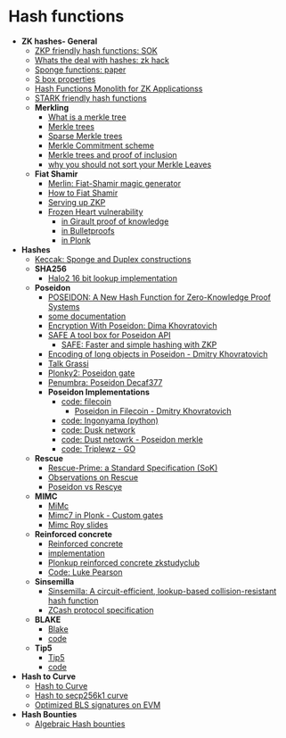 # Hash functions

- **ZK hashes- General**
  - [ZKP friendly hash functions: SOK](https://github.com/ingonyama-zk/papers/blob/main/sok_zk_friendly_hashes.pdf)
  - [Whats the deal with hashes: zk hack](https://zeroknowledge.fm/250-2/)
  - [Sponge functions: paper](https://keccak.team/files/SpongeFunctions.pdf)
  - [S box properties](https://www.diva-portal.org/smash/get/diva2:618670/FULLTEXT01.pdf)
  - [Hash Functions Monolith for ZK Applicationss](https://eprint.iacr.org/2023/1025)
  - [STARK friendly hash functions](https://eprint.iacr.org/2023/1045)
  - **Merkling**
    - [What is a merkle tree](https://decentralizedthoughts.github.io/2020-12-22-what-is-a-merkle-tree/)
    - [Merkle trees](https://www.rfc-editor.org/rfc/rfc6962#section-2.1)
    - [Sparse Merkle trees](https://docs.iden3.io/publications/pdfs/Merkle-Tree.pdf)
    - [Merkle Commitment scheme](https://courses.cs.ut.ee/MTAT.07.003/2019_fall/uploads/Main/0701-merkle-trees.pdf)
    - [Merkle trees and proof of inclusion](https://www.derpturkey.com/merkle-tree-construction-and-proof-of-inclusion/)
    - [why you should not sort your Merkle Leaves](https://alinush.github.io/2023/02/05/Why-you-should-probably-never-sort-your-Merkle-trees-leaves.html)
  - **Fiat Shamir**
    - [Merlin: Fiat-Shamir magic generator](https://merlin.cool/index.html)
    - [How to Fiat Shamir](http://cyber.biu.ac.il/wp-content/uploads/2018/08/WS-19-7-_fiat_shamir_basic.pdf)
    - [Serving up ZKP](https://blog.trailofbits.com/2021/02/19/serving-up-zero-knowledge-proofs/)
    - [Frozen Heart vulnerability](https://blog.trailofbits.com/2022/04/13/part-1-coordinated-disclosure-of-vulnerabilities-affecting-girault-bulletproofs-and-plonk/)
      - [in Girault proof of knowledge](https://blog.trailofbits.com/2022/04/14/the-frozen-heart-vulnerability-in-giraults-proof-of-knowledge/)
      - [in Bulletproofs](https://blog.trailofbits.com/2022/04/15/the-frozen-heart-vulnerability-in-bulletproofs/)
      - [in Plonk](https://blog.trailofbits.com/2022/04/18/the-frozen-heart-vulnerability-in-plonk/)
- **Hashes**
  - [Keccak: Sponge and Duplex constructions](https://keccak.team/sponge_duplex.html)
  - **SHA256**
    - [Halo2 16 bit lookup implementation](https://zcash.github.io/halo2/design/gadgets/sha256/table16.html)
  - **Poseidon**
    - [POSEIDON: A New Hash Function for Zero-Knowledge Proof Systems](https://eprint.iacr.org/2019/458.pdf)
    - [some documentation](https://www.poseidon-hash.info)
    - [Encryption With Poseidon: Dima Khovratovich](https://drive.google.com/file/d/1EVrP3DzoGbmzkRmYnyEDcIQcXVU7GlOd/view)
    - [SAFE A tool box for Poseidon API](https://hackmd.io/bHgsH6mMStCVibM_wYvb2w?view)
      - [SAFE: Faster and simple hashing with ZKP](https://www.youtube.com/watch?v=w-4fzHpd4dk)
    - [Encoding of long objects in Poseidon - Dmitry Khovratovich](https://hackmd.io/@7dpNYqjKQGeYC7wMlPxHtQ/BkfS78Y9L)
    - [Talk Grassi](https://www.usenix.org/system/files/sec21_slides_grassi.pdf)
    - [Plonky2: Poseidon gate](https://medium.com/@wanghs.thu/into-poseidon-hash-37d03ef0b26e)
    - [Penumbra: Poseidon Decaf377](https://protocol.penumbra.zone/main/crypto/poseidon/overview.html) 
    - **Poseidon Implementations**
      - [code: filecoin](https://github.com/filecoin-project/neptune/blob/master/spec/poseidon_spec.pdf)
        - [Poseidon in Filecoin - Dmitry Khovratovich](https://hackmd.io/@7dpNYqjKQGeYC7wMlPxHtQ/BJjaxXd9U)
      - [code: Ingonyama (python)](https://github.com/ingonyama-zk/poseidon-hash)
      - [code: Dusk network](https://github.com/dusk-network/Poseidon252)
      - [code: Dust netowrk - Poseidon merkle](https://github.com/dusk-network/dusk-poseidon-merkle)
      - [code: Triplewz - GO](https://github.com/triplewz/poseidon)
  - **Rescue**
    - [Rescue-Prime: a Standard Specification (SoK)](https://eprint.iacr.org/2020/1143.pdf)
    - [Observations on Rescue](https://hackmd.io/@7dpNYqjKQGeYC7wMlPxHtQ/SJMVAPfjL) 
    - [Poseidon vs Rescye](https://ethresear.ch/t/performance-of-rescue-and-poseidon-hash-functions/7161)
  - **MIMC**
    - [MiMc](https://eprint.iacr.org/2016/492.pdf)
    - [Mimc7 in Plonk - Custom gates](https://kobi.one/2021/05/20/plonk-custom-gates.html)
    - [Mimc Roy slides](https://iacr.org/cryptodb/archive/2016/ASIACRYPT/presentation/27874.pdf)
  - **Reinforced concrete**
    - [Reinforced concrete](https://drive.google.com/file/d/1MCIqD8XwKrHVBQPc26XjAmM9RyrLDpjw/view)
    - [implementation](https://www.rc-hash.info)
    - [Plonkup reinforced concrete zkstudyclub](https://www.youtube.com/watch?v=Pnc9J7uQgqs)
    - [Code: Luke Pearson](https://github.com/LukePearson1/reinforced-concrete)
  - **Sinsemilla**
    - [Sinsemilla: A circuit-efficient, lookup-based collision-resistant hash function](https://zcash.github.io/halo2/design/gadgets/sinsemilla.html)
    - [ZCash protocol specification](https://zips.z.cash/protocol/protocol.pdf#concretesinsemillahash)
  - **BLAKE**
    - [Blake](https://github.com/BLAKE3-team/BLAKE3-specs/blob/master/blake3.pdf)
    - [code](https://github.com/BLAKE3-team/BLAKE3)
  - **Tip5**
    - [Tip5](https://eprint.iacr.org/2023/107)
    - [code](https://github.com/Neptune-Crypto/twenty-first)
- **Hash to Curve**
  - [Hash to Curve](https://www.ietf.org/archive/id/draft-irtf-cfrg-hash-to-curve-16.html#hashtofield)
  - [Hash to secp256k1 curve](https://geometry.xyz/notebook/Hashing-to-the-secp256k1-Elliptic-Curve)
  - [Optimized BLS signatures on EVM](https://geometry.xyz/notebook/Optimized-BLS-multisignatures-on-EVM)
- **Hash Bounties**
  - [Algebraic Hash bounties](https://hackmd.io/l2JT8AQITJ2xRZpGErPnzA#Decomposition-parameters)
